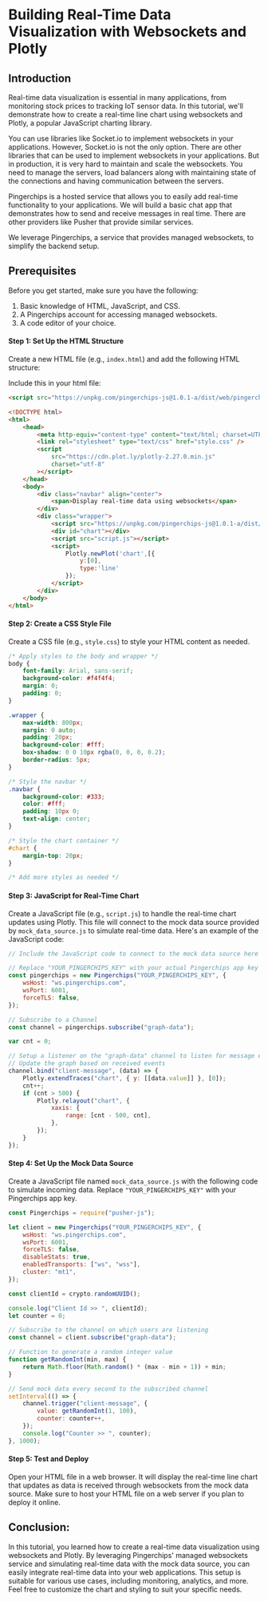 # Building Real-Time Data Visualization with Websockets and Plotly

## Introduction

Real-time data visualization is essential in many applications, from monitoring stock prices to tracking IoT sensor data. In this tutorial, we'll demonstrate how to create a real-time line chart using websockets and Plotly, a popular JavaScript charting library.

You can use libraries like Socket.io to implement websockets in your applications. However, Socket.io is not the only option. There are other libraries that can be used to implement websockets in your applications. But in production, it is very hard to maintain and scale the websockets. You need to manage the servers, load balancers along with maintaining state of the connections and having communication between the servers.

Pingerchips is a hosted service that allows you to easily add real-time functionality to your applications. We will build a basic chat app that demonstrates how to send and receive messages in real time. There are other providers like Pusher that provide similar services.

We leverage Pingerchips, a service that provides managed websockets, to simplify the backend setup.

## Prerequisites

Before you get started, make sure you have the following:

1. Basic knowledge of HTML, JavaScript, and CSS.
2. A Pingerchips account for accessing managed websockets.
3. A code editor of your choice.

#### Step 1: Set Up the HTML Structure

Create a new HTML file (e.g., `index.html`) and add the following HTML structure:

Include this in your html file:

```html
<script src="https://unpkg.com/pingerchips-js@1.0.1-a/dist/web/pingerchips.min.js"></script>
```

```html
<!DOCTYPE html>
<html>
    <head>
        <meta http-equiv="content-type" content="text/html; charset=UTF-8" />
        <link rel="stylesheet" type="text/css" href="style.css" />
        <script
            src="https://cdn.plot.ly/plotly-2.27.0.min.js"
            charset="utf-8"
        ></script>
    </head>
    <body>
        <div class="navbar" align="center">
            <span>Display real-time data using websockets</span>
        </div>
        <div class="wrapper">
            <script src="https://unpkg.com/pingerchips-js@1.0.1-a/dist/web/pingerchips.min.js"></script>
            <div id="chart"></div>
            <script src="script.js"></script>
            <script>
                Plotly.newPlot('chart',[{
                    y:[0],
                    type:'line'
                });
            </script>
        </div>
    </body>
</html>
```

#### Step 2: Create a CSS Style File

Create a CSS file (e.g., `style.css`) to style your HTML content as needed.

```css
/* Apply styles to the body and wrapper */
body {
    font-family: Arial, sans-serif;
    background-color: #f4f4f4;
    margin: 0;
    padding: 0;
}

.wrapper {
    max-width: 800px;
    margin: 0 auto;
    padding: 20px;
    background-color: #fff;
    box-shadow: 0 0 10px rgba(0, 0, 0, 0.2);
    border-radius: 5px;
}

/* Style the navbar */
.navbar {
    background-color: #333;
    color: #fff;
    padding: 10px 0;
    text-align: center;
}

/* Style the chart container */
#chart {
    margin-top: 20px;
}

/* Add more styles as needed */
```

#### Step 3: JavaScript for Real-Time Chart

Create a JavaScript file (e.g., `script.js`) to handle the real-time chart updates using Plotly. This file will connect to the mock data source provided by `mock_data_source.js` to simulate real-time data. Here's an example of the JavaScript code:

```javascript
// Include the JavaScript code to connect to the mock data source here

// Replace "YOUR_PINGERCHIPS_KEY" with your actual Pingerchips app key
const pingerchips = new Pingerchips("YOUR_PINGERCHIPS_KEY", {
    wsHost: "ws.pingerchips.com",
    wsPort: 6001,
    forceTLS: false,
});

// Subscribe to a Channel
const channel = pingerchips.subscribe("graph-data");

var cnt = 0;

// Setup a listener on the "graph-data" channel to listen for message events named "client-message"
// Update the graph based on received events
channel.bind("client-message", (data) => {
    Plotly.extendTraces("chart", { y: [[data.value]] }, [0]);
    cnt++;
    if (cnt > 500) {
        Plotly.relayout("chart", {
            xaxis: {
                range: [cnt - 500, cnt],
            },
        });
    }
});
```

#### Step 4: Set Up the Mock Data Source

Create a JavaScript file named `mock_data_source.js` with the following code to simulate incoming data. Replace `"YOUR_PINGERCHIPS_KEY"` with your Pingerchips app key.

```javascript
const Pingerchips = require("pusher-js");

let client = new Pingerchips("YOUR_PINGERCHIPS_KEY", {
    wsHost: "ws.pingerchips.com",
    wsPort: 6001,
    forceTLS: false,
    disableStats: true,
    enabledTransports: ["ws", "wss"],
    cluster: "mt1",
});

const clientId = crypto.randomUUID();

console.log("Client Id >> ", clientId);
let counter = 0;

// Subscribe to the channel on which users are listening
const channel = client.subscribe("graph-data");

// Function to generate a random integer value
function getRandomInt(min, max) {
    return Math.floor(Math.random() * (max - min + 1)) + min;
}

// Send mock data every second to the subscribed channel
setInterval(() => {
    channel.trigger("client-message", {
        value: getRandomInt(1, 100),
        counter: counter++,
    });
    console.log("Counter >> ", counter);
}, 1000);
```

#### Step 5: Test and Deploy

Open your HTML file in a web browser. It will display the real-time line chart that updates as data is received through websockets from the mock data source. Make sure to host your HTML file on a web server if you plan to deploy it online.

## Conclusion:

In this tutorial, you learned how to create a real-time data visualization using websockets and Plotly. By leveraging Pingerchips' managed websockets service and simulating real-time data with the mock data source, you can easily integrate real-time data into your web applications. This setup is suitable for various use cases, including monitoring, analytics, and more. Feel free to customize the chart and styling to suit your specific needs.
